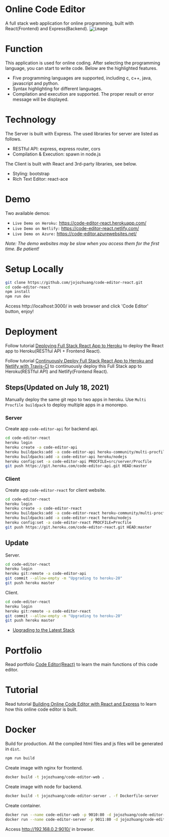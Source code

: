 # Online Code Editor
A full stack web application for online programming, built with React(Frontend) and Express(Backend).
<kbd>![image](/public/codeeditor.png)</kbd>

# Function
This application is used for online coding. After selecting the programming language, you can start to write code. Below are the highlighted features.
* Five programming languages are supported, including c, c++, java, javascript and python.
* Syntax highlighting for different languages.
* Compilation and execution are supported. The proper result or error message will be displayed.

# Technology
The Server is built with Express. The used libraries for server are listed as follows.
* RESTful API: express, express router, cors
* Compilation & Execution: spawn in node.js

The Client is built with React and 3rd-party libraries, see below.
* Styling: bootstrap
* Rich Text Editor: react-ace

# Demo
Two available demos:
* `Live Demo on Heroku:` <a href="https://code-editor-react.herokuapp.com/" target="\_blank">https://code-editor-react.herokuapp.com/</a>
* `Live Demo on Netlify:` <a href="https://code-editor-react.netlify.com/" target="\_blank">https://code-editor-react.netlify.com/</a>
* `Live Demo on Azure:` <a href="https://code-editor.azurewebsites.net/" target="\_blank">https://code-editor.azurewebsites.net/</a>

*Note: The demo websites may be slow when you access them for the first time. Be patient!*

# Setup Locally
```bash
git clone https://github.com/jojozhuang/code-editor-react.git
cd code-editor-react
npm install
npm run dev
```
Access http://localhost:3000/ in web browser and click 'Code Editor' button, enjoy!

# Deployment
Follow tutorial [Deploying Full Stack React App to Heroku](https://jojozhuang.github.io/tutorial/deploying-full-stack-react-app-to-heroku) to deploy the React app to Heroku(RESTful API + Frontend React).

Follow tutorial [Continuously Deploy Full Stack React App to Heroku and Netlify with Travis-CI](https://jojozhuang.github.io/tutorial/continuously-deploy-full-stack-react-app-to-heroku-and-netlify-with-travis-ci) to continuously deploy this Full Stack app to Heroku(RESTful API) and Netlify(Frontend React).

## Steps(Updated on July 18, 2021)
Manually deploy the same git repo to two apps in heroku. Use `Multi Procfile buildpack` to deploy multiple apps in a monorepo.

### Server
Create app `code-editor-api` for backend api.
```sh
cd code-editor-react
heroku login
heroku create -a code-editor-api
heroku buildpacks:add -a code-editor-api heroku-community/multi-procfile
heroku buildpacks:add -a code-editor-api heroku/nodejs
heroku config:set -a code-editor-api PROCFILE=src/server/Procfile
git push https://git.heroku.com/code-editor-api.git HEAD:master
```

### Client
Create app `code-editor-react` for client website.
```sh
cd code-editor-react
heroku login
heroku create -a code-editor-react
heroku buildpacks:add -a code-editor-react heroku-community/multi-procfile
heroku buildpacks:add -a code-editor-react heroku/nodejs
heroku config:set -a code-editor-react PROCFILE=Procfile
git push https://git.heroku.com/code-editor-react.git HEAD:master
```

## Update
Server.
```sh
cd code-editor-react
heroku login
heroku git:remote -a code-editor-api
git commit --allow-empty -m "Upgrading to heroku-20"
git push heroku master
```

Client.
```sh
cd code-editor-react
heroku login
heroku git:remote -a code-editor-react
git commit --allow-empty -m "Upgrading to heroku-20"
git push heroku master
```
* [Upgrading to the Latest Stack](https://devcenter.heroku.com/articles/upgrading-to-the-latest-stack)

# Portfolio
Read portfolio [Code Editor(React)](https://jojozhuang.github.io/project/code-editor-react/) to learn the main functions of this code editor.

# Tutorial
Read tutorial [Building Online Code Editor with React and Express](https://jojozhuang.github.io/tutorial/building-online-code-editor-with-react-and-express) to learn how this online code editor is built.


# Docker
Build for production. All the compiled html files and js files will be generated in `dist`.
```sh
npm run build
```
Create image with nginx for frontend.
```sh
docker build -t jojozhuang/code-editor-web .
```
Create image with node for backend.
```sh
docker build -t jojozhuang/code-editor-server . -f Dockerfile-server
```
Create container.
```sh
docker run --name code-editor-web -p 9010:80 -d jojozhuang/code-editor-web
docker run --name code-editor-server -p 9011:80 -d jojozhuang/code-editor-server
```
Access http://192.168.0.2:9010/ in browser.